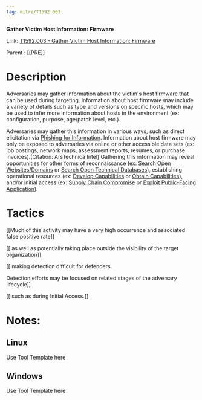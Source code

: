 ```yaml
---
tag: mitre/T1592.003
---
```


**Gather Victim Host Information: Firmware**

Link: [T1592.003 - Gather Victim Host Information: Firmware](https://attack.mitre.org/techniques/T1592/003)

Parent : [[PRE]]


# Description

Adversaries may gather information about the victim's host firmware that can be used during targeting. Information about host firmware may include a variety of details such as type and versions on specific hosts, which may be used to infer more information about hosts in the environment (ex: configuration, purpose, age/patch level, etc.).

Adversaries may gather this information in various ways, such as direct elicitation via [Phishing for Information](https://attack.mitre.org/techniques/T1598). Information about host firmware may only be exposed to adversaries via online or other accessible data sets (ex: job postings, network maps, assessment reports, resumes, or purchase invoices).(Citation: ArsTechnica Intel) Gathering this information may reveal opportunities for other forms of reconnaissance (ex: [Search Open Websites/Domains](https://attack.mitre.org/techniques/T1593) or [Search Open Technical Databases](https://attack.mitre.org/techniques/T1596)), establishing operational resources (ex: [Develop Capabilities](https://attack.mitre.org/techniques/T1587) or [Obtain Capabilities](https://attack.mitre.org/techniques/T1588)), and/or initial access (ex: [Supply Chain Compromise](https://attack.mitre.org/techniques/T1195) or [Exploit Public-Facing Application](https://attack.mitre.org/techniques/T1190)).

# Tactics


[[Much of this activity may have a very high occurrence and associated false positive rate]]

[[ as well as potentially taking place outside the visibility of the target organization]]

[[ making detection difficult for defenders.

Detection efforts may be focused on related stages of the adversary lifecycle]]

[[ such as during Initial Access.]]


# Notes:

## Linux

Use Tool Template here

## Windows

Use Tool Template here